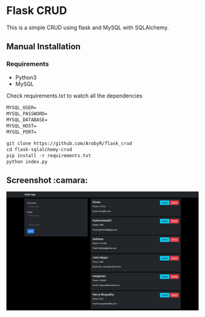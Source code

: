 # Flask CRUD

This is a simple CRUD using flask and MySQL with SQLAlchemy.


## Manual Installation

### Requirements
* Python3
* MySQL

Check requirements.txt to watch all the dependencies

```
MYSQL_USER=
MYSQL_PASSWORD=
MYSQL_DATABASE=
MYSQL_HOST=
MYSQL_PORT=
```

```
git clone https://github.com/ArobyR/flask_crud
cd flask-sqlalchemy-crud
pip install -r requirements.txt
python index.py
```
## Screenshot :camara:
!["screenshot"](screenshot.png)
